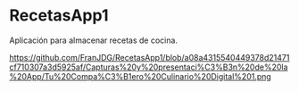 # RecetasApp1

Aplicación para almacenar recetas de cocina.

https://github.com/FranJDG/RecetasApp1/blob/a08a4315540449378d21471cf710307a3d5925af/Capturas%20y%20presentaci%C3%B3n%20de%20la%20App/Tu%20Compa%C3%B1ero%20Culinario%20Digital%201.png
